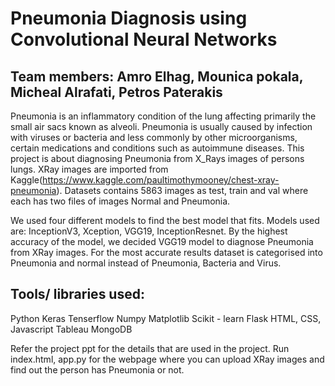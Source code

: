 # Pneumonia Diagnosis using Convolutional Neural Networks

## Team members: Amro Elhag, Mounica pokala, Micheal Alrafati, Petros Paterakis

Pneumonia is an inflammatory condition of the lung affecting primarily the small air sacs known as alveoli. Pneumonia is 
usually caused by infection with viruses or bacteria and less commonly by other microorganisms, certain medications and conditions such as autoimmune diseases. 
This project is about diagnosing Pneumonia from X_Rays images of persons lungs. XRay images are imported from 
Kaggle(https://www.kaggle.com/paultimothymooney/chest-xray-pneumonia). Datasets contains 5863 images as test, train and val where each has two files of images Normal and Pneumonia.

We used four different models to find the best model that fits. 
Models used are: InceptionV3, Xception, VGG19, InceptionResnet.
By the highest accuracy of the model, we decided VGG19 model to diagnose Pneumonia from XRay images. For the most accurate results dataset is categorised into Pneumonia and normal instead of Pneumonia, Bacteria and Virus.

## Tools/ libraries used:
Python
Keras
Tenserflow
Numpy
Matplotlib
Scikit - learn
Flask
HTML, CSS, Javascript
Tableau
MongoDB

Refer the project ppt for the details that are used in the project. Run index.html, app.py for the webpage where you can upload XRay images and find out the person has Pneumonia or not. 





